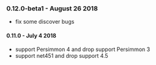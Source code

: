### 0.12.0-beta1 - August 26 2018
- fix some discover bugs

#### 0.11.0 - July 4 2018
- support Persimmon 4 and drop support Persimmon 3
- support net451 and drop support 4.5
